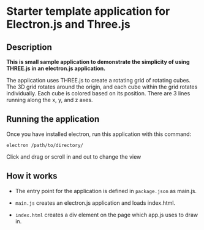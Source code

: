 # Starter template application for Electron.js and Three.js

## Description

**This is small sample application to demonstrate the simplicity of
using THREE.js in an electron.js application.**

The application uses THREE.js to create a rotating grid of rotating cubes.
The 3D grid rotates around the origin, and each cube within the grid
rotates individually. Each cube is colored based on its position.
There are 3 lines running along the x, y, and z axes.

## Running the application

Once you have installed electron, run this application with this command: 
  
    electron /path/to/directory/

Click and drag or scroll in and out to change the view

## How it works

 - The entry point for the application is defined in `package.json` as main.js.

 - `main.js` creates an electron.js application and loads index.html.

 - `index.html` creates a div element on the page which app.js uses to draw in.
